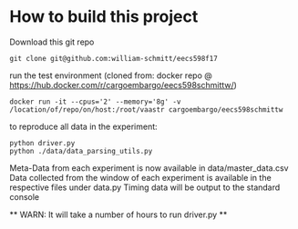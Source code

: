 # How to build this project

Download this git repo
```
git clone git@github.com:william-schmitt/eecs598f17
```
run the test environment (cloned from: docker repo @ https://hub.docker.com/r/cargoembargo/eecs598schmittw/)
```
docker run -it --cpus='2' --memory='8g' -v /location/of/repo/on/host:/root/vaastr cargoembargo/eecs598schmittw
```
to reproduce all data in the experiment:
```
python driver.py
python ./data/data_parsing_utils.py
```
Meta-Data from each experiment is now available in data/master_data.csv
Data collected from the window of each experiment is available in the respective files under data.py
Timing data will be output to the standard console

** WARN: It will take a number of hours to run driver.py **
